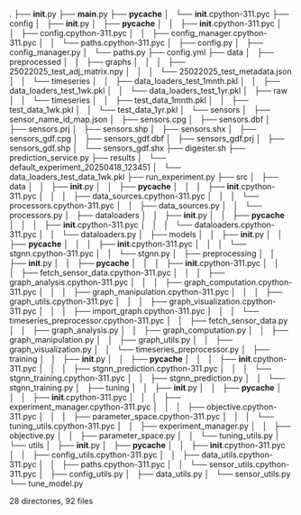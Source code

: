 .
├── __init__.py
├── __main__.py
├── __pycache__
│   └── __init__.cpython-311.pyc
├── config
│   ├── __init__.py
│   ├── __pycache__
│   │   ├── __init__.cpython-311.pyc
│   │   ├── config.cpython-311.pyc
│   │   ├── config_manager.cpython-311.pyc
│   │   └── paths.cpython-311.pyc
│   ├── config.py
│   ├── config_manager.py
│   └── paths.py
├── config.yml
├── data
│   ├── preprocessed
│   │   ├── graphs
│   │   │   ├── 25022025_test_adj_matrix.npy
│   │   │   └── 25022025_test_metadata.json
│   │   └── timeseries
│   │       ├── data_loaders_test_1mnth.pkl
│   │       ├── data_loaders_test_1wk.pkl
│   │       └── data_loaders_test_1yr.pkl
│   ├── raw
│   │   └── timeseries
│   │       ├── test_data_1mnth.pkl
│   │       ├── test_data_1wk.pkl
│   │       └── test_data_1yr.pkl
│   └── sensors
│       ├── sensor_name_id_map.json
│       ├── sensors.cpg
│       ├── sensors.dbf
│       ├── sensors.prj
│       ├── sensors.shp
│       ├── sensors.shx
│       ├── sensors_gdf.cpg
│       ├── sensors_gdf.dbf
│       ├── sensors_gdf.prj
│       ├── sensors_gdf.shp
│       └── sensors_gdf.shx
├── digester.sh
├── prediction_service.py
├── results
│   └── default_experiment_20250418_123451
│       └── data_loaders_test_data_1wk.pkl
├── run_experiment.py
├── src
│   ├── data
│   │   ├── __init__.py
│   │   ├── __pycache__
│   │   │   ├── __init__.cpython-311.pyc
│   │   │   ├── data_sources.cpython-311.pyc
│   │   │   └── processors.cpython-311.pyc
│   │   ├── data_sources.py
│   │   └── processors.py
│   ├── dataloaders
│   │   ├── __init__.py
│   │   ├── __pycache__
│   │   │   ├── __init__.cpython-311.pyc
│   │   │   └── dataloaders.cpython-311.pyc
│   │   └── dataloaders.py
│   ├── models
│   │   ├── __init__.py
│   │   ├── __pycache__
│   │   │   ├── __init__.cpython-311.pyc
│   │   │   └── stgnn.cpython-311.pyc
│   │   └── stgnn.py
│   ├── preprocessing
│   │   ├── __init__.py
│   │   ├── __pycache__
│   │   │   ├── __init__.cpython-311.pyc
│   │   │   ├── fetch_sensor_data.cpython-311.pyc
│   │   │   ├── graph_analysis.cpython-311.pyc
│   │   │   ├── graph_computation.cpython-311.pyc
│   │   │   ├── graph_manipulation.cpython-311.pyc
│   │   │   ├── graph_utils.cpython-311.pyc
│   │   │   ├── graph_visualization.cpython-311.pyc
│   │   │   ├── import_graph.cpython-311.pyc
│   │   │   └── timeseries_preprocessor.cpython-311.pyc
│   │   ├── fetch_sensor_data.py
│   │   ├── graph_analysis.py
│   │   ├── graph_computation.py
│   │   ├── graph_manipulation.py
│   │   ├── graph_utils.py
│   │   ├── graph_visualization.py
│   │   └── timeseries_preprocessor.py
│   ├── training
│   │   ├── __init__.py
│   │   ├── __pycache__
│   │   │   ├── __init__.cpython-311.pyc
│   │   │   ├── stgnn_prediction.cpython-311.pyc
│   │   │   └── stgnn_training.cpython-311.pyc
│   │   ├── stgnn_prediction.py
│   │   └── stgnn_training.py
│   ├── tuning
│   │   ├── __init__.py
│   │   ├── __pycache__
│   │   │   ├── __init__.cpython-311.pyc
│   │   │   ├── experiment_manager.cpython-311.pyc
│   │   │   ├── objective.cpython-311.pyc
│   │   │   ├── parameter_space.cpython-311.pyc
│   │   │   └── tuning_utils.cpython-311.pyc
│   │   ├── experiment_manager.py
│   │   ├── objective.py
│   │   ├── parameter_space.py
│   │   └── tuning_utils.py
│   └── utils
│       ├── __init__.py
│       ├── __pycache__
│       │   ├── __init__.cpython-311.pyc
│       │   ├── config_utils.cpython-311.pyc
│       │   ├── data_utils.cpython-311.pyc
│       │   ├── paths.cpython-311.pyc
│       │   └── sensor_utils.cpython-311.pyc
│       ├── config_utils.py
│       ├── data_utils.py
│       └── sensor_utils.py
└── tune_model.py

28 directories, 92 files

